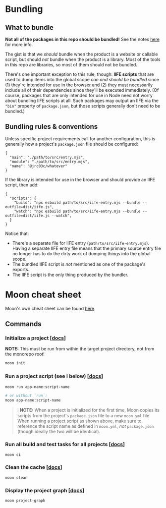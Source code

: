 # Bundling

## What to bundle

**Not all of the packages in this repo should be bundled!** See the notes [here](https://ameyama.com/wiki/#/doc/16ec1097e73a5ca700f9933bbcd22fea581987a3c85a0c04ad3f168250c56073) for more info.

The gist is that we _should_ bundle when the product is a website or callable script, but should _not_ bundle when the product is a library. Most of the tools in this repo are libraries, so most of them should not be bundled.

There's one important exception to this rule, though: **IIFE scripts** that are used to dump items into the global scope _can and should be bundled_ since (1) they're intended for use in the browser and (2) they must necessarily include all of their dependencies since they'll be executed immediately. (Of course, packages that are only intended for use in Node need not worry about bundling IIFE scripts at all. Such packages may output an IIFE via the `"bin"` property of `package.json`, but those scripts generally don't need to be bundled.)

## Bundling rules & conventions

Unless specific project requirements call for another configuration, this is generally how a project's `package.json` file should be configured:

```
{
  "main": "./path/to/src/entry.mjs",
  "module": "./path/to/src/entry.mjs",
  "name": "@jrc03c/whatever"
}
```

If the library is intended for use in the browser and should provide an IIFE script, then add:

```
{
  "scripts": {
    "build": "npx esbuild path/to/src/iife-entry.mjs --bundle --outfile=dist/iife.js",
    "watch": "npx esbuild path/to/src/iife-entry.mjs --bundle --outfile=dist/iife.js --watch",
  }
}
```

Notice that:

- There's a separate file for IIFE entry (`path/to/src/iife-entry.mjs`). Having a separate IIFE entry file means that the primary source entry file no longer has to do the dirty work of dumping things into the global scope.
- The bundled IIFE script is _not_ mentioned as one of the package's exports.
- The IIFE script is the only thing produced by the bundler.

# Moon cheat sheet

Moon's own cheat sheet can be found [here](https://moonrepo.dev/docs/cheat-sheet).

## Commands

### Initialize a project [[docs](https://moonrepo.dev/docs/commands/init)]

**NOTE:** This must be run from within the target project directory, not from the monorepo root!

```bash
moon init
```

### Run a project script (see ℹ️ below) [[docs](https://moonrepo.dev/docs/commands/run)]

```bash
moon run app-name:script-name

# or without `run`:
moon app-name:script-name
```

> ℹ️ **NOTE:** When a project is initialized for the first time, Moon copies its scripts from the project's `package.json` file to a new `moon.yml` file. When running a project script as shown above, make sure to reference the script name as defined in `moon.yml`, _not_ `package.json` (though ideally the two will be identical).

### Run all build and test tasks for all projects [[docs](https://moonrepo.dev/docs/commands/ci)]

```bash
moon ci
```

### Clean the cache [[docs](https://moonrepo.dev/docs/commands/clean)]

```bash
moon clean
```

### Display the project graph [[docs](https://moonrepo.dev/docs/commands/project-graph)]

```bash
moon project-graph
```
